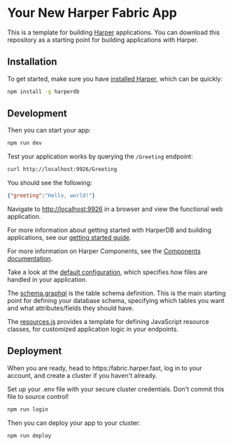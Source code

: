 # Your New Harper Fabric App

This is a template for building [Harper](https://www.harpersystems.dev/) applications. You can download this repository as a starting point for building applications with Harper.

## Installation

To get started, make sure you have [installed Harper](https://docs.harperdb.io/docs/deployments/install-harper), which can be quickly:

```sh
npm install -g harperdb
```

## Development

Then you can start your app:
```sh
npm run dev
```

Test your application works by querying the `/Greeting` endpoint:

```sh
curl http://localhost:9926/Greeting
```

You should see the following:

```json
{"greeting":"Hello, world!"}
```

Navigate to [http://localhost:9926](http://localhost:9926) in a browser and view the functional web application.

For more information about getting started with HarperDB and building applications, see our [getting started guide](https://docs.harperdb.io/docs/getting-started).

For more information on Harper Components, see the [Components documentation](https://docs.harperdb.io/docs/developers/components).

Take a look at the [default configuration](./config.yaml), which specifies how files are handled in your application.

The [schema.graphql](./schema.graphql) is the table schema definition. This is the main starting point for defining your database schema, specifying which tables you want and what attributes/fields they should have.

The [resources.js](resources/greeting.ts) provides a template for defining JavaScript resource classes, for customized application logic in your endpoints.


## Deployment

When you are ready, head to https:/fabric.harper.fast, log in to your account, and create a cluster if you haven't already.

Set up your .env file with your secure cluster credentials. Don't commit this file to source control!

```sh
npm run login
```

Then you can deploy your app to your cluster:

```sh
npm run deploy
```
